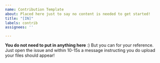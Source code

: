 ```yaml
---
name: Contribution Template
about: Placed here just to say no content is needed to get started!
title: "[IN]"
labels: contrib
assignees: ''

---
```


**You do not need to put in anything here** :) But you can for your reference. Just open the issue and within 10-15s a message instructing you do upload your files should appear!
